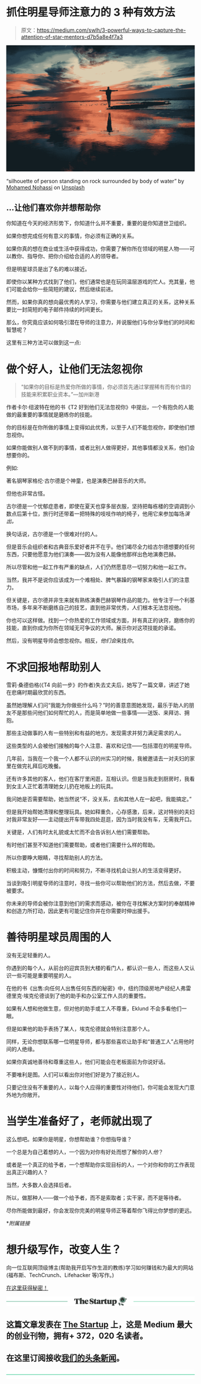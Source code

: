# 抓住明星导师注意力的 3 种有效方法

> 原文：<https://medium.com/swlh/3-powerful-ways-to-capture-the-attention-of-star-mentors-d7b5a8e4f7a3>

![](img/d97ea4c95095412db90db89ad3ea96a3.png)

“silhouette of person standing on rock surrounded by body of water” by [Mohamed Nohassi](https://unsplash.com/@coopery?utm_source=medium&utm_medium=referral) on [Unsplash](https://unsplash.com?utm_source=medium&utm_medium=referral)

## …让他们喜欢你并想帮助你

你知道在今天的经济形势下，你知道什么并不重要，重要的是你知道世卫组织。

如果你想完成任何有意义的事情，你必须有正确的关系。

如果你真的想在商业或生活中获得成功，你需要了解你所在领域的明星人物——可以教你、指导你、把你介绍给合适的人的领导者。

但是明星球员是出了名的难以接近。

即使你以某种方式找到了他们，他们通常也是在玩同温层游戏的忙人。充其量，他们可能会给你一些简短的建议，然后继续前进。

然而，如果你真的想向最优秀的人学习，你需要与他们建立真正的关系，这种关系要比一封简短的电子邮件持续的时间更长。

那么，你究竟应该如何吸引潜在导师的注意力，并说服他们与你分享他们的时间和智慧呢？

这里有三种方法可以做到这一点:

# 做个好人，让他们无法忽视你

> “如果你的目标是热爱你所做的事情，你必须首先通过掌握稀有而有价值的技能来积累职业资本。”—加州新港

作者卡尔·纽波特在他的书《T2 好到他们无法忽视你》中提出，一个有抱负的人能做的最重要的事情就是磨练你的技能。

你的目标是在你所做的事情上变得如此优秀，以至于人们不能忽视你，即使他们想忽视你。

如果你能做别人做不到的事情，或者比别人做得更好，其他事情都没关系，他们会想要你的。

例如:

著名钢琴家格伦·古尔德是个神童，也是演奏巴赫音乐的大师。

但他也非常古怪。

古尔德是一个忧郁症患者，即使在夏天也穿多层衣服，坚持把每栋楼的空调调到小数点后第十位，旅行时还带着一把特殊的吱吱作响的椅子，他用它来参加每场*演出。*

换句话说，古尔德是一个很难对付的人。

但是音乐会组织者和古典音乐爱好者并不在乎。他们竭尽全力给古尔德想要的任何东西，只要他愿意为他们演奏——因为没有人能像他那样出色地演奏巴赫。

所以尽管和他一起工作有严重的缺点，人们仍然愿意尽一切努力和他一起工作。

当然，我并不是说你应该成为一个难相处、脾气暴躁的钢琴家来吸引人们的注意力。

但关键是，古尔德并非生来就有熟练演奏巴赫钢琴作品的能力。他专注于一个利基市场，多年来不断磨练自己的技艺，直到他非常优秀，人们根本无法忽视他。

你也可以这样做。找到一个你热爱的工作领域或方面，并有真正的诀窍，磨练你的技能，直到你成为你所在领域无可争议的大师。展示你对这项技能的承诺。

然后，没有明星导师会想忽视你。相反，*他们会*来找*你*。

# 不求回报地帮助别人

雪莉·桑德伯格(《T4 向前一步》的作者)失去丈夫后，她写了一篇文章，讲述了她在悲痛时期最欣赏的东西。

虽然她理解人们问“我能为你做些什么吗？”时的善意意图她发现，最乐于助人的朋友不是那些问他们如何帮忙的人，而是简单地做一些事情——送饭、来拜访、拥抱。

那些主动做事的人有一些特别和有益的地方。发现需求并努力满足需求的人。

这些类型的人会被他们接触的每个人注意、喜欢和记住——包括潜在的明星导师。

几年前，当我在一个我一个人都不认识的州实习的时候，我被邀请去一对夫妇的家里在做完礼拜后吃晚餐。

还有许多其他的客人，他们在客厅里闲逛，互相认识。但是当我走到厨房时，我看到女主人正忙着清理她女儿扔在地板上的玩具。

我问她是否需要帮助，她当然说“不，没关系，去和其他人在一起吧，我能搞定。”

但是我开始帮她清理和整理玩具。她如释重负，心存感激，后来，这对特别的夫妇对我非常友好——主动提出开车带我四处逛逛，因为当时我没有车，无需我开口。

关键是，人们有时太礼貌或太忙而不会告诉别人他们需要帮助。

有时他们甚至不知道他们需要帮助，或者他们需要什么样的帮助。

所以你要睁大眼睛，寻找帮助别人的方法。

积极主动，慷慨付出你的时间和努力，不断寻找机会让别人的生活变得更好。

当谈到吸引明星导师的注意时，寻找一些你可以帮助他们的方法，然后去做，不要被要求。

你未来的导师会被你注意到他们的需求而感动，被你在寻找解决方案时的奉献精神和创造力所打动，因此更有可能记住你并在你需要时伸出援手。

# 善待明星球员周围的人

没有无足轻重的人。

你遇到的每个人，从前台的迎宾员到大楼的看门人，都认识一些人，而这些人又认识一些可能是重要明星的人。

在他的书《出售:向任何人出售任何东西的秘密》中，纽约顶级房地产经纪人弗雷德里克·埃克伦德谈到了他的助手和办公室工作人员的重要性。

如果有人想和他做生意，但对他的助手或工人不尊重，Eklund 不会多看他们一眼。

但是如果他的助手表扬了某人，埃克伦德就会特别注意那个人。

同样，无论你想联系哪一位明星导师，都与那些喜欢让助手和“普通工人”占用他时间的人绝缘。

如果你真诚地善待和尊重这些人，他们可能会在老板面前为你说好话。

不要唯利是图。人们可以看出你对他们好是为了接近别人。

只要记住没有不重要的人，以每个人应得的重要性对待他们，你可能会发现大门意外地为你敞开。

# 当学生准备好了，老师就出现了

这么想吧。如果你是明星，你想帮助谁？你想指导谁？

一个总是为自己着想的人，一个因为对你有好处而想了解你的人*他*？

或者是一个真正的给予者，一个想帮助你实现目标的人，一个对你和你的工作表现出真正兴趣的人？

当然，大多数人会选择后者。

所以，做那种人——做一个给予者，而不是索取者；实干家，而不是等待者。

尽你所能做到最好，你会发现你完美的明星导师正等着帮你飞得比你梦想的更远。

**附属链接*

# 想升级写作，改变人生？

向一位互联网顶级博主(帮助我开启写作生涯的教练)学习如何赚钱和为最大的网站(福布斯、TechCrunch、Lifehacker 等)写作。)

[在这里获得秘密！](https://mailchi.mp/3fc8e3054752/twpmanifesto)

[![](img/308a8d84fb9b2fab43d66c117fcc4bb4.png)](https://medium.com/swlh)

## 这篇文章发表在 [The Startup](https://medium.com/swlh) 上，这是 Medium 最大的创业刊物，拥有+ 372，020 名读者。

## 在这里订阅接收[我们的头条新闻](http://growthsupply.com/the-startup-newsletter/)。

[![](img/b0164736ea17a63403e660de5dedf91a.png)](https://medium.com/swlh)